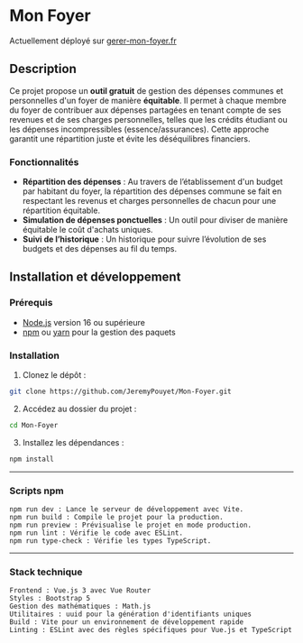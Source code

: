 # Mon Foyer

Actuellement déployé sur [gerer-mon-foyer.fr](https://gerer-mon-foyer.fr)

## Description

Ce projet propose un **outil gratuit** de gestion des dépenses communes et personnelles d'un foyer de manière **équitable**. Il permet à chaque membre du foyer de contribuer aux dépenses partagées en tenant compte de ses revenues et de ses charges personnelles, telles que les crédits étudiant ou les dépenses incompressibles (essence/assurances). Cette approche garantit une répartition juste et évite les déséquilibres financiers.

### Fonctionnalités

- **Répartition des dépenses** : Au travers de l’établissement d'un budget par habitant du foyer, la répartition des dépenses commune se fait en respectant les revenus et charges personnelles de chacun pour une répartition équitable.
- **Simulation de dépenses ponctuelles** : Un outil pour diviser de manière équitable le coût d'achats uniques.
- **Suivi de l’historique** : Un historique pour suivre l’évolution de ses budgets et des dépenses au fil du temps.

## Installation et développement

### Prérequis

- [Node.js](https://nodejs.org/) version 16 ou supérieure
- [npm](https://www.npmjs.com/) ou [yarn](https://yarnpkg.com/) pour la gestion des paquets

### Installation

1. Clonez le dépôt :
  ```bash
  git clone https://github.com/JeremyPouyet/Mon-Foyer.git
  ```
2. Accédez au dossier du projet :
  ```bash
  cd Mon-Foyer
  ```
3. Installez les dépendances :
  ```bash
  npm install
  ```
---
### Scripts npm

    npm run dev : Lance le serveur de développement avec Vite.
    npm run build : Compile le projet pour la production.
    npm run preview : Prévisualise le projet en mode production.
    npm run lint : Vérifie le code avec ESLint.
    npm run type-check : Vérifie les types TypeScript.
---

### Stack technique

    Frontend : Vue.js 3 avec Vue Router
    Styles : Bootstrap 5
    Gestion des mathématiques : Math.js
    Utilitaires : uuid pour la génération d'identifiants uniques
    Build : Vite pour un environnement de développement rapide
    Linting : ESLint avec des règles spécifiques pour Vue.js et TypeScript